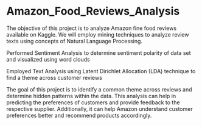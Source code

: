 # Amazon_Food_Reviews_Analysis
The objective of this project is to analyze Amazon fine food reviews available on Kaggle. We will employ mining techniques to analyze review texts using concepts of Natural Language Processing. 

Performed Sentiment Analysis to determine sentiment polarity of data set and visualized using word clouds

Employed Text Analysis using Latent Dirichlet Allocation (LDA) technique to find a theme across customer reviews

The goal of this project is to identify a common theme across reviews and determine hidden patterns within the data. This analysis can help in predicting the preferences of customers and provide feedback to the respective supplier. Additionally, it can help Amazon understand customer preferences better and recommend products accordingly. 
